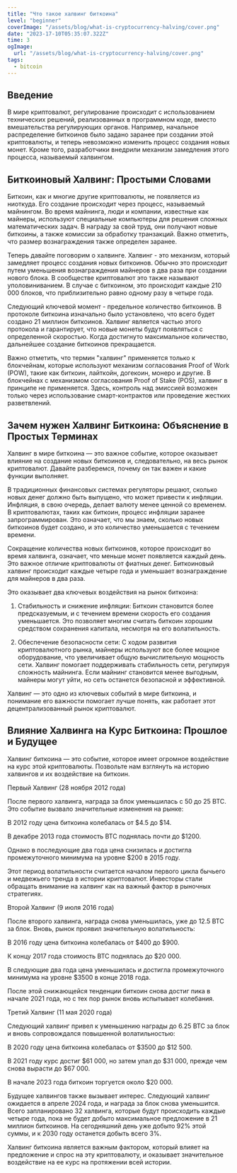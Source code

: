```yaml
---
title: "Что такое халвинг биткоина"
level: "beginner"
coverImage: "/assets/blog/what-is-cryptocurrency-halving/cover.png"
date: "2023-17-10T05:35:07.322Z"
time: 3
ogImage:
  url: "/assets/blog/what-is-cryptocurrency-halving/cover.png"
tags:
  - bitcoin
---
```


## Введение
В мире криптовалют, регулирование происходит с использованием технических решений, реализованных в программном коде, вместо вмешательства регулирующих органов. Например, начальное распределение биткоинов было задано заранее при создании этой криптовалюты, и теперь невозможно изменить процесс создания новых монет. Кроме того, разработчики внедрили механизм замедления этого процесса, называемый халвингом.

## Биткоиновый Халвинг: Простыми Словами

Биткоин, как и многие другие криптовалюты, не появляется из ниоткуда. Его создание происходит через процесс, называемый майнингом. Во время майнинга, люди и компании, известные как майнеры, используют специальные компьютеры для решения сложных математических задач. В награду за свой труд, они получают новые биткоины, а также комиссии за обработку транзакций. Важно отметить, что размер вознаграждения также определен заранее.

Теперь давайте поговорим о халвинге. Халвинг - это механизм, который замедляет процесс создания новых биткоинов. Обычно это происходит путем уменьшения вознаграждения майнеров в два раза при создании нового блока. В сообществе криптовалют это также называют уполовиниванием. В случае с биткоином, это происходит каждые 210 000 блоков, что приблизительно равно одному разу в четыре года.

Следующий ключевой момент - предельное количество биткоинов. В протоколе биткоина изначально было установлено, что всего будет создано 21 миллион биткоинов. Халвинг является частью этого протокола и гарантирует, что новые монеты будут появляться с определенной скоростью. Когда достигнуто максимальное количество, дальнейшее создание биткоинов прекращается.

Важно отметить, что термин "халвинг" применяется только к блокчейнам, которые используют механизм согласования Proof of Work (POW), такие как биткоин, лайткойн, догекоин, монеро и другие. В блокчейнах с механизмом согласования Proof of Stake (POS), халвинг в принципе не применяется. Здесь, контроль над эмиссией возможен только через использование смарт-контрактов или проведение жестких разветвлений.

## Зачем нужен Халвинг Биткоина: Объяснение в Простых Терминах

Халвинг в мире биткоина — это важное событие, которое оказывает влияние на создание новых биткоинов и, следовательно, на весь рынок криптовалют. Давайте разберемся, почему он так важен и какие функции выполняет.

В традиционных финансовых системах регуляторы решают, сколько новых денег должно быть выпущено, что может привести к инфляции. Инфляция, в свою очередь, делает валюту менее ценной со временем. В криптовалютах, таких как биткоин, процесс инфляции заранее запрограммирован. Это означает, что мы знаем, сколько новых биткоинов будет создано, и это количество уменьшается с течением времени.

Сокращение количества новых биткоинов, которое происходит во время халвинга, означает, что меньше монет появляется каждый день. Это важное отличие криптовалюты от фиатных денег. Биткоиновый халвинг происходит каждые четыре года и уменьшает вознаграждение для майнеров в два раза.

Это оказывает два ключевых воздействия на рынок биткоина:

1. Стабильность и снижение инфляции: Биткоин становится более предсказуемым, и с течением времени скорость его создания уменьшается. Это позволяет многим считать биткоин хорошим средством сохранения капитала, несмотря на его волатильность.

2. Обеспечение безопасности сети: С ходом развития криптовалютного рынка, майнеры используют все более мощное оборудование, что увеличивает общую вычислительную мощность сети. Халвинг помогает поддерживать стабильность сети, регулируя сложность майнинга. Если майнинг становится менее выгодным, майнеры могут уйти, но сеть останется безопасной и эффективной.

Халвинг — это одно из ключевых событий в мире биткоина, и понимание его важности помогает лучше понять, как работает этот децентрализованный рынок криптовалют.

## Влияние Халвинга на Курс Биткоина: Прошлое и Будущее

Халвинг биткоина — это событие, которое имеет огромное воздействие на курс этой криптовалюты. Позвольте нам взглянуть на историю халвингов и их воздействие на биткоин.

Первый Халвинг (28 ноября 2012 года)

После первого халвинга, награда за блок уменьшилась с 50 до 25 BTC. Это событие вызвало значительные изменения на рынке:

В 2012 году цена биткоина колебалась от $4.5 до $14.

В декабре 2013 года стоимость BTC поднялась почти до $1200.

Однако в последующие два года цена снизилась и достигла промежуточного минимума на уровне $200 в 2015 году.

Этот период волатильности считается началом первого цикла бычьего и медвежьего тренда в истории криптовалют. Инвесторы стали обращать внимание на халвинг как на важный фактор в рыночных стратегиях.

Второй Халвинг (9 июля 2016 года)

После второго халвинга, награда снова уменьшилась, уже до 12.5 BTC за блок. Вновь, рынок проявил значительную волатильность:

В 2016 году цена биткоина колебалась от $400 до $900.

К концу 2017 года стоимость BTC поднялась до $20 000.

В следующие два года цена уменьшилась и достигла промежуточного минимума на уровне $3500 в конце 2018 года.

После этой снижающейся тенденции биткоин снова достиг пика в начале 2021 года, но с тех пор рынок вновь испытывает колебания.

Третий Халвинг (11 мая 2020 года)

Следующий халвинг привел к уменьшению награды до 6.25 BTC за блок и вновь сопровождался повышенной волатильностью:

В 2020 году цена биткоина колебалась от $3500 до $12 500.

В 2021 году курс достиг $61 000, но затем упал до $31 000, прежде чем снова вырасти до $67 000.

В начале 2023 года биткоин торгуется около $20 000.

Будущее халвингов также вызывает интерес. Следующий халвинг ожидается в апреле 2024 года, и награда за блок снова уменьшится. Всего запланировано 32 халвинга, которые будут происходить каждые четыре года, пока не будет добыто максимальное предложение в 21 миллион биткоинов. На сегодняшний день уже добыто 92% этой суммы, и к 2030 году останется добыть всего 3%.


Халвинг биткоина является важным фактором, который влияет на предложение и спрос на эту криптовалюту, и оказывает значительное воздействие на ее курс на протяжении всей истории.
